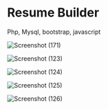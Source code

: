 <h1>Resume Builder</h1>
Php, Mysql, bootstrap, javascript

![Screenshot (171)](https://github.com/anjana1511/Resume_Builder/assets/72943364/3fc0b50e-df72-4206-8421-53f09ca00eba)

![Screenshot (123)](https://github.com/anjana1511/Resume_Builder/assets/72943364/aa81edab-9f23-4020-acfa-5aad03b1f39a)

![Screenshot (124)](https://github.com/anjana1511/Resume_Builder/assets/72943364/dbb464ee-ccf4-4a2e-9c08-59bbf9183b06)

![Screenshot (125)](https://github.com/anjana1511/Resume_Builder/assets/72943364/a0641b0a-031e-4c9f-ae21-999bf417884d)

![Screenshot (126)](https://github.com/anjana1511/Resume_Builder/assets/72943364/d75cd4d6-4c27-4cc2-bfb8-f86d031b5b68)
